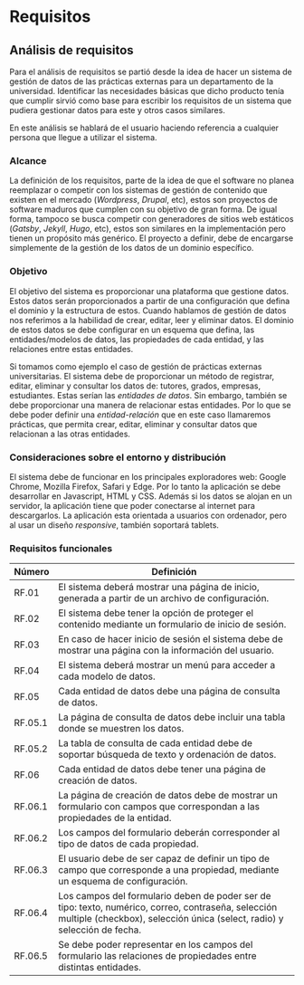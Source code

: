# Requisitos

## Análisis de requisitos
Para el análisis de requisitos se partió desde la idea de hacer un sistema de gestión de datos de las prácticas externas para un departamento de la universidad. Identificar las necesidades básicas que dicho producto tenía que cumplir sirvió como base para escribir los requisitos de un sistema que pudiera gestionar datos para este y otros casos similares.

En este análisis se hablará de el usuario haciendo referencia a cualquier persona que llegue a utilizar el sistema.

### Alcance
La definición de los requisitos, parte de la idea de que el software no planea reemplazar o competir con los sistemas de gestión de contenido que existen en el mercado (_Wordpress_, _Drupal_, etc), estos son proyectos de software maduros que cumplen con su objetivo de gran forma. De igual forma, tampoco se busca competir con generadores de sitios web estáticos (_Gatsby_, _Jekyll_, _Hugo_, etc), estos son similares en la implementación pero tienen un propósito más genérico.
El proyecto a definir, debe de encargarse simplemente de la gestión de los datos de un dominio específico.

### Objetivo
 El objetivo del sistema es proporcionar una plataforma que gestione datos. Estos datos serán proporcionados a partir de una configuración que defina el dominio y la estructura de estos.
 Cuando hablamos de gestión de datos nos referimos a la habilidad de crear, editar, leer y eliminar datos. El dominio de estos datos se debe configurar en un esquema que defina, las entidades/modelos de datos, las propiedades de cada entidad, y las relaciones entre estas entidades.
 
Si tomamos como ejemplo el caso de gestión de prácticas externas universitarias. El sistema debe de proporcionar un método de registrar, editar, eliminar y consultar los datos de: tutores, grados, empresas, estudiantes. Estas serían las _entidades de datos_.
Sin embargo, también se debe proporcionar una manera de relacionar estas entidades. Por lo que se debe poder definir una _entidad-relación_ que en este caso llamaremos prácticas, que permita crear, editar, eliminar y consultar datos que relacionan a las otras entidades.

### Consideraciones sobre el entorno y distribución
El sistema debe de funcionar en los principales exploradores web: Google Chrome, Mozilla Firefox, Safari y Edge. Por lo tanto la aplicación se debe desarrollar en Javascript, HTML y CSS. Además si los datos se alojan en un servidor, la aplicación tiene que poder conectarse al internet para descargarlos.
La aplicación esta orientada a usuarios con ordenador, pero al usar un diseño _responsive_, también soportará tablets.

### Requisitos funcionales

| Número  |Definición                                                                                                                                                                     |
| ------- |-------------------------------------------------------------------------------------------------------------------------------------------------------------------------------|
| RF.01   |El sistema deberá mostrar una página de inicio, generada a partir de un archivo de configuración.                                                                              |
| RF.02   |El sistema debe tener la opción de proteger el contenido mediante un formulario de inicio de sesión.                                                                           |
| RF.03   |En caso de hacer inicio de sesión el sistema debe de mostrar una página con la información del usuario.                                                                        |
| RF.04   |El sistema deberá mostrar un menú para acceder a cada modelo de datos.                                                                                                         |
| RF.05   |Cada entidad de datos debe una página de consulta de datos.                                                                                                                    |
| RF.05.1 |La página de consulta de datos debe incluir una tabla donde se muestren los datos.                                                                                             |
| RF.05.2 |La tabla de consulta de cada entidad debe de soportar búsqueda de texto y ordenación de datos.                                                                                 |
| RF.06   |Cada entidad de datos debe tener una página de creación de datos.                                                                                                              |
| RF.06.1 |La página de creación de datos debe de mostrar un formulario con campos que correspondan a las propiedades de la entidad.                                                      |
| RF.06.2 |Los campos del formulario deberán corresponder al tipo de datos de cada propiedad.                                                                                             |
| RF.06.3 |El usuario debe de ser capaz de definir un tipo de campo que corresponde a una propiedad, mediante un esquema de configuración.                                                |
| RF.06.4 |Los campos del formulario deben de poder ser de tipo: texto, numérico, correo, contraseña, selección multiple (checkbox), selección única (select, radio) y selección de fecha.|
| RF.06.5 |Se debe poder representar en los campos del formulario las relaciones de propiedades entre distintas entidades.                                                                |